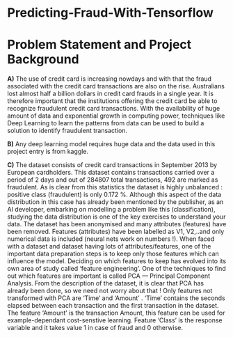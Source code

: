 # Predicting-Fraud-With-Tensorflow

# **Problem Statement and Project Background**

**A)** The use of credit card is increasing nowdays and with that the fraud associated with the credit card transactions are also on the rise. Australians lost almost half a billion dollars in credit card frauds in a single year. It is therefore important that the institutions offering the credit card be able to recognize fraudulent credit card transactions. With the availability of huge amount of data and exponential growth in computing power, techniques like Deep Learning to learn the patterns from data can be used to build a solution to identify fraudulent transaction.

**B)** Any deep learning model requires huge data and the data used in this project entry is from kaggle.

**C)** The dataset consists of credit card transactions in September 2013 by European cardholders. This dataset contains transactions carried over a period of 2 days and out of 284807 total transactions, 492 are marked as fraudulent. As is clear from this statistics the dataset is highly unbalanced : positive class (fraudulent) is only 0.172 %. Although this aspect of the data distribution in this case has already been mentioned by the publisher, as an AI developer, embarking on modelling a problem like this (classification), studying the data distribution is one of the key exercises to understand your data. The dataset has been anonymised and many attributes (features) have been removed. Features (attributes) have been labelled as V1, V2,..and only numerical data is included (neural nets work on numbers !). When faced with a dataset and dataset having lots of attributes/features, one of the important data preparation steps is to keep only those features which can influence the model. Deciding on which features to keep has evolved into its own area of study called ‘feature engineering’. One of the techniques to find out which features are important is called PCA — Principal Component Analysis. From the description of the dataset, it is clear that PCA has already been done, so we need not worry about that ! Only features not transformed with PCA are ‘Time’ and ‘Amount’ . ‘Time’ contains the seconds elapsed between each transaction and the first transaction in the dataset. The feature ‘Amount’ is the transaction Amount, this feature can be used for example-dependant cost-senstive learning. Feature ‘Class’ is the response variable and it takes value 1 in case of fraud and 0 otherwise.
